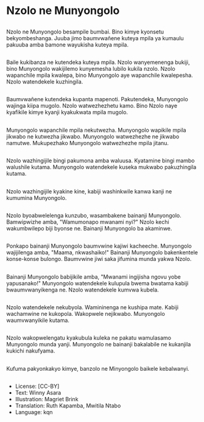 # Nzolo ne Munyongolo

##
Nzolo ne Munyongolo besampile bumbai. Bino kimye kyonsetu bekyombeshanga. Juuba jimo baumvwañene kuteya mpila ya kumaulu pakuuba amba bamone wayukisha kuteya mpila.

##
Baile kukibanza ne kutendeka kuteya mpila. Nzolo wanyemenenga bukiji, bino Munyongolo wakijilemo kunyemesha lubilo kukila nzolo. Nzolo wapanchile mpila kwalepa, bino Munyongolo aye wapanchile kwalepesha. Nzolo watendekele kuzhingila.

##
Baumvwañene kutendeka kupanta mapenoti. Pakutendeka, Munyongolo wajinga kiipa mugolo. Nzolo watwezhezhetu kamo. Bino Nzolo naye kyafikile kimye kyanji kyakukwata mpila mugolo.

##
Munyongolo wapanchile mpila nekutwezha. Munyongolo wapikile mpila jikwabo ne kutwezha jikwabo. Munyongolo watwezhezhe ne jikwabo namutwe. Mukupezhako Munyongolo watwezhezhe mpila jitanu.

##
Nzolo wazhingijile bingi pakumona amba waluusa. Kyatamine bingi mambo walushile kutama. Munyongolo watendekele kuseka mukwabo pakuzhingila kutama.

##
Nzolo wazhingijile kyakine kine, kabiji washinkwile kanwa kanji ne kumumina Munyongolo.

##
Nzolo byoabwelelenga kunzubo, wasambakene bainanji Munyongolo. Bamwipwizhe amba, "Wamumonapo mwanami nyi?" Nzolo kechi wakumbwilepo biji byonse ne. Bainanji Munyongolo ba akaminwe.

##
Ponkapo bainanji Munyongolo baumvwine kajiwi kacheeche. Munyongolo wajijilenga amba, "Maama, nkwashaiko!" Bainanji Munyongolo bakenkentele konse-konse bulongo. Baumvwine jiwi saka jifumina munda yakwa Nzolo.

##
Bainanji Munyongolo babijikile amba, "Mwanami ingijisha ngovu yobe yapusanako!" Munyongolo watendekele kulupula bwema bwatama kabiji bwaumvwanyikenga ne. Nzolo watendekele kumvwa kubela.

##
Nzolo watendekele nekubyola. Wamininenga ne kushipa mate. Kabiji wachamwine ne kukopola. Wakopwele nejikwabo. Munyongolo waumvwanyikile kutama.

##
Nzolo wakopwelengatu kyakubula kuleka ne pakatu wamulasamo Munyongolo munda yanji. Munyongolo ne bainanji bakalabile ne kukanjila kukichi nakufyama.

##
Kufuma pakyonkakyo kimye, banzolo ne Minyongolo baikele kebalwanyi.

##
* License: [CC-BY]
* Text: Winny Asara
* Illustration: Magriet Brink
* Translation: Ruth Kapamba, Mwitila Ntabo
* Language: kqn
